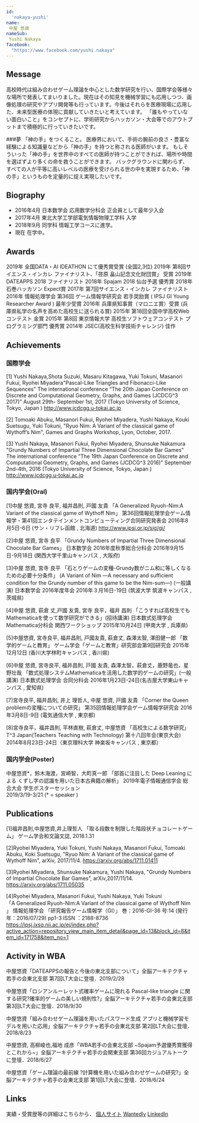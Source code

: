 ```yaml
---
id:
  'nakaya-yushi'
name:
 中屋 悠資
nameSub:
 Yushi Nakaya
facebook:
  "https://www.facebook.com/yushi.nakaya"
---
```


## Message
高校時代は組み合わせゲーム理論を中心とした数学研究を行い、国際学会等様々な場所で発表してまいりました。現在はその知見を機械学習にも応用しつつ、画像処理の研究やアプリ開発等も行っています。今後はそれらを医療現場に応用した、未来型医療の体現に貢献していきたいと考えています。
「誰もやっていない面白いこと」をコンセプトに、学術研究からハッカソン・大会等でのアウトプットまで積極的に行っていきたいです。

###夢
「神の手」をつくること。
医療界において、手術の腕前の良さ・豊富な経験による知識量などから「神の手」を持つと称される医師がいます。
もしそういった「神の手」を世界中のすべての医師が持つことができれば、場所や時間を選ばずより多くの命を救うことができます。
バックグラウンドに関わらず、すべての人が平等に高いレベルの医療を受けられる世の中を実現するため、「神の手」というものを定量的に捉え実現したいです。


## Biography
- 2016年4月 日本数学会 応用数学分科会 正会員として最年少入会
- 2017年4月 東北大学工学部電気情報物理工学科 入学
- 2018年9月 同学科 情報工学コースに進学。
- 現在 在学中。


## Awards
2019年 全国DATA・AI IDEATHON にて優秀賞受賞 (全国2,3位)
2019年 第8回サイエンス・インカレ ファイナリスト、「荏原 畠山記念文化財団賞」 受賞
2019年 DATEAPPS 2018 ファイナリスト
2018年 Spajam 2018 仙台予選 優秀賞
2018年 石巻ハッカソン Expect賞
2017年 第7回サイエンス・インカレ ファイナリスト
2016年 情報処理学会 第36回 ゲーム情報学研究会 若手奨励賞 ( IPSJ GI Young Researcher Award )  最年少受賞
2016年 兵庫県知事賞（マロニエ賞）受賞  (兵庫県私学の名声を高めた高校生に送られる賞)
2015年 第18回全国中学高校Webコンテスト 金賞
2015年  第8回 東京情報大学 高校生ソフトウェアコンテスト プログラミング部門 優秀賞
2014年 JSEC(高校生科学技術チャレンジ)  佳作


## Achievements
### 国際学会
[1] Yushi Nakaya,Shota Suzuki, Masaru Kitagawa, Yuki Tokuni,  Masanori Fukui, Ryohei Miyadera"Pascal-Like Triangles and Fibonacci-Like Sequences"
The international conference  “The 20th Japan Conference on Discrete and Computational Geometry, Graphs, and Games (JCDCG^3 2017)”
August 29th- September 1st, 2017  (Tokyo University of Science, Tokyo, Japan )
http://www.jcdcgg.u-tokai.ac.jp

[2] Tomoaki Abuku, Masanori Fukui, Ryohei Miyadera, Yushi Nakaya, Kouki Suetsugu, Yuki Tokuni, "Ryuo Nim: A Variant of the classical game of Wythoff’s Nim", 
Games and Graphs Workshop, Lyon, October, 2017. 

[3] Yushi Nakaya, Masanori Fukui, Ryohei Miyadera, Shunsuke Nakamura  "Grundy Numbers of Impartial Three Dimensional Chocolate Bar Games"
The international conference “The 19th Japan Conference on Discrete and Computational Geometry, Graphs, and Games (JCDCG^3 2016)” 
September 2nd-4th, 2016 (Tokyo University of Science, Tokyo, Japan )
http://www.jcdcgg.u-tokai.ac.jp


### 国内学会(Oral)
[1]中屋 悠資, 宮寺 良平, 福井昌則, 戸國 友貴
「A Generalized Ryuoh-Nim:A Variant of the classical game of Wythoff Nim」 
第36回情報処理学会ゲーム情報学・第41回エンタテインメントコンピューティング合同研究発表会 2016年8月5日-6日 (サン・リフレ函館 , 北海道)
http://www.ipsj.or.jp/sig/gi/

[2]中屋 悠資, 宮寺 良平
「Grundy Numbers of Impartial Three Dimensional Chocolate Bar Games」
日本数学会 2016年度秋季総合分科会 2016年9月15日-9月18日 (関西大学千里山キャンパス , 大阪府)

[3]中屋 悠資, 宮寺 良平 
「石とりゲームの変種-Grundy数がニム和に等しくなるための必要十分条件」
(A Variant of Nim ―A necessary and sufficient condition for the Grundy number of this game to be the Nim-sum―) (一般講演) 
日本数学会 2016年度年会 2016年３月16日-19日 (筑波大学 筑波キャンパス , 茨城県)

[4]中屋 悠資, 萩倉 丈,戸國 友貴, 宮寺 良平，福井 昌則
「こうすれば高校生でもMathematicaを使って数学研究ができる」(招待講演) 
日本数式処理学会 Mathematica分科会 関西ワークショップ 2015年10月24日 (甲南大学 , 兵庫県)　

[5]中屋悠資, 宮寺良平, 福井昌則, 戸國友貴, 萩倉丈, 森澤太智, 澤田健一郎 
「数学的ゲームと教育」 
ゲーム学会「ゲームと教育」研究部会第9回研究会 2015年12月12日 (香川大学林町キャンパス , 香川県)

[6]中屋 悠資, 宮寺良平, 福井昌則, 戸國 友貴, 森澤太智，萩倉丈，鹿野竜也，星野壮哉
「数式処理システムMathematicaを活用した数学的ゲームの研究」(一般講演) 
日本数式処理学会 合同分科会 2016年1月23日-24日(名古屋大学東山キャンパス , 愛知県)

[7]宮寺良平, 福井昌則,  井上 理哲人, 中屋 悠資, 戸國 友貴
「Corner the Queen problemの変種についての研究」
第35回情報処理学会ゲーム情報学研究会 2016年3月8日-9日 (電気通信大学 , 東京都)

[8]宮寺良平，福井昌則, 平林直樹, 萩倉丈, 中屋悠資 「高校生による数学研究」 T^3 Japan(Teachers Teaching with Technology) 第十八回年会(東京大会) 2014年8月23日-24日（東京理科大学 神楽坂キャンパス , 東京都）

### 国内学会(Poster)
中屋悠資*，鈴木海渡，宮崎智，大町真一郎
「部首に注目した Deep Leaning による くずし字の認識を用いた日本古典籍の解析」
2019年電子情報通信学会 総合大会 学生ポスターセッション   
2019/3/19-3/21
(* = speaker )


## Publications
[1]福井昌則,中屋悠資,井上理哲人 「取る段数を制限した階段状チョコレートゲーム」 ゲーム学会和文論文誌, 2018.1.31

[2]Ryohei Miyadera, Yuki Tokuni, Yushi Nakaya, Masanori Fukui, Tomoaki Abuku, Koki Suetsugu, 
"Ryuo Nim: A Variant of the classical game of Wythoff Nim", arXiv, 2017/11/4.
https://arxiv.org/abs/1711.01411

[3]Ryohei Miyadera, Shunsuke Nakamura, Yushi Nakaya,
"Grundy Numbers of Impartial Chocolate Bar Games”, arXiv,2017/11/14.
https://arxiv.org/abs/1711.05035

[4]Ryohei Miyadera, Masanori Fukui, Yushi Nakaya, Yuki Tokuni  
「A Generalized Ryuoh-Nim:A Variant of the classical game of Wythoff Nim 」
情報処理学会 「研究報告ゲーム情報学（GI）」 巻：2016-GI-36  号:14  (発行年：2016/07/29) pp1-3 ISSN ：2188-8736 
https://ipsj.ixsq.nii.ac.jp/ej/index.php?active_action=repository_view_main_item_detail&page_id=13&block_id=8&item_id=171758&item_no=1


## Activity in WBA
中屋悠資「DATEAPPSの報告と今後の東北支部について」全脳アーキテクチャ若手の会東北支部 第7回LT大会に登壇．2019/2/28

中屋悠資「ロシアンルーレット式確率ゲームに現れる Pascal-like triangle に関する研究?確率的ゲームの美しい規則性?」全脳アーキテクチャ若手の会東北支部 第3回LT大会に登壇．2018/9/30

中屋悠資「組み合わせゲーム理論を用いたパスワード生成 アプリと機械学習モデルを用いた応用」全脳アーキテクチャ若手の会東北支部 第2回LT大会に登壇．2018/8/23

中屋悠資, 高柳峻也,福地 成彦「WBA若手の会東北支部 ~Spajam予選優秀賞獲得とこれから~」全脳アーキテクチャ若手の会関東支部 第36回カジュアルトークに登壇．2018/6/27

中屋悠資「ゲーム理論の最前線 ?計算機を用いた組み合わせゲームの研究?」全脳アーキテクチャ若手の会東北支部 第1回LT大会に登壇．2018/6/24


## Links
実績・受賞歴等の詳細はこちらから．
[個人サイト](http://nakaya.work)
[Wantedly](https://www.wantedly.com/users/56673264)
[LinkedIn](https://jp.linkedin.com/in/ynakaya)
